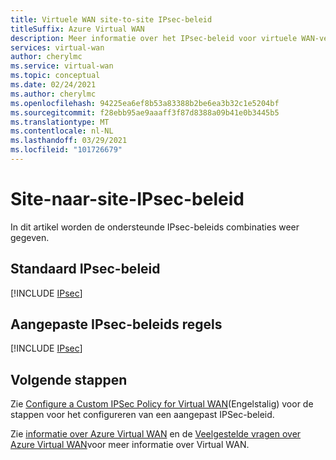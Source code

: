 ```yaml
---
title: Virtuele WAN site-to-site IPsec-beleid
titleSuffix: Azure Virtual WAN
description: Meer informatie over het IPsec-beleid voor virtuele WAN-verbindingen van Azure, met inbegrip van het standaard beleid voor initiator-en responders en aangepaste beleids combinaties.
services: virtual-wan
author: cherylmc
ms.service: virtual-wan
ms.topic: conceptual
ms.date: 02/24/2021
ms.author: cherylmc
ms.openlocfilehash: 94225ea6ef8b53a83388b2be6ea3b32c1e5204bf
ms.sourcegitcommit: f28ebb95ae9aaaff3f87d8388a09b41e0b3445b5
ms.translationtype: MT
ms.contentlocale: nl-NL
ms.lasthandoff: 03/29/2021
ms.locfileid: "101726679"
---
```

# <a name="site-to-site-ipsec-policies"></a>Site-naar-site-IPsec-beleid

In dit artikel worden de ondersteunde IPsec-beleids combinaties weer gegeven.

## <a name="default-ipsec-policies"></a>Standaard IPsec-beleid

[!INCLUDE [IPsec](../../includes/virtual-wan-ipsec-include.md)]

## <a name="custom-ipsec-policies"></a>Aangepaste IPsec-beleids regels

[!INCLUDE [IPsec](../../includes/virtual-wan-ipsec-custom-include.md)]

## <a name="next-steps"></a>Volgende stappen

Zie [Configure a Custom IPSec Policy for Virtual WAN](virtual-wan-custom-ipsec-portal.md)(Engelstalig) voor de stappen voor het configureren van een aangepast IPSec-beleid.

Zie [informatie over Azure Virtual WAN](virtual-wan-about.md) en de [Veelgestelde vragen over Azure Virtual WAN](virtual-wan-faq.md)voor meer informatie over Virtual WAN.
